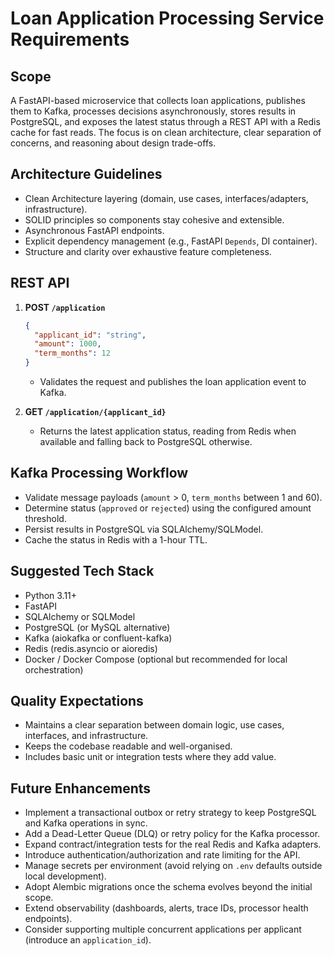 # Loan Application Processing Service Requirements

## Scope

A FastAPI-based microservice that collects loan applications, publishes them to Kafka, processes decisions asynchronously, stores results in PostgreSQL, and exposes the latest status through a REST API with a Redis cache for fast reads. The focus is on clean architecture, clear separation of concerns, and reasoning about design trade-offs.

## Architecture Guidelines

- Clean Architecture layering (domain, use cases, interfaces/adapters, infrastructure).
- SOLID principles so components stay cohesive and extensible.
- Asynchronous FastAPI endpoints.
- Explicit dependency management (e.g., FastAPI `Depends`, DI container).
- Structure and clarity over exhaustive feature completeness.

## REST API

1. **POST `/application`**
   ```json
   {
     "applicant_id": "string",
     "amount": 1000,
     "term_months": 12
   }
   ```
   - Validates the request and publishes the loan application event to Kafka.

2. **GET `/application/{applicant_id}`**
   - Returns the latest application status, reading from Redis when available and falling back to PostgreSQL otherwise.

## Kafka Processing Workflow

- Validate message payloads (`amount` > 0, `term_months` between 1 and 60).
- Determine status (`approved` or `rejected`) using the configured amount threshold.
- Persist results in PostgreSQL via SQLAlchemy/SQLModel.
- Cache the status in Redis with a 1-hour TTL.

## Suggested Tech Stack

- Python 3.11+
- FastAPI
- SQLAlchemy or SQLModel
- PostgreSQL (or MySQL alternative)
- Kafka (aiokafka or confluent-kafka)
- Redis (redis.asyncio or aioredis)
- Docker / Docker Compose (optional but recommended for local orchestration)

## Quality Expectations

- Maintains a clear separation between domain logic, use cases, interfaces, and infrastructure.
- Keeps the codebase readable and well-organised.
- Includes basic unit or integration tests where they add value.

## Future Enhancements

- Implement a transactional outbox or retry strategy to keep PostgreSQL and Kafka operations in sync.
- Add a Dead-Letter Queue (DLQ) or retry policy for the Kafka processor.
- Expand contract/integration tests for the real Redis and Kafka adapters.
- Introduce authentication/authorization and rate limiting for the API.
- Manage secrets per environment (avoid relying on `.env` defaults outside local development).
- Adopt Alembic migrations once the schema evolves beyond the initial scope.
- Extend observability (dashboards, alerts, trace IDs, processor health endpoints).
- Consider supporting multiple concurrent applications per applicant (introduce an `application_id`).
